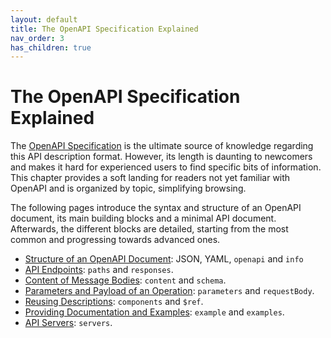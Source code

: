 ```yaml
---
layout: default
title: The OpenAPI Specification Explained
nav_order: 3
has_children: true
---
```


# The OpenAPI Specification Explained

The [OpenAPI Specification](https://spec.openapis.org/oas/v3.1.0) is the ultimate source of knowledge regarding this API description format. However, its length is daunting to newcomers and makes it hard for experienced users to find specific bits of information. This chapter provides a soft landing for readers not yet familiar with OpenAPI and is organized by topic, simplifying browsing.

The following pages introduce the syntax and structure of an OpenAPI document, its main building blocks and a minimal API document. Afterwards, the different blocks are detailed, starting from the most common and progressing towards advanced ones.

- [Structure of an OpenAPI Document](./specification/structure): JSON, YAML, `openapi` and `info`
- [API Endpoints](specification/paths): `paths` and `responses`.
- [Content of Message Bodies](specification/content): `content` and `schema`.
- [Parameters and Payload of an Operation](specification/parameters): `parameters` and `requestBody`.
- [Reusing Descriptions](specification/components): `components` and `$ref`.
- [Providing Documentation and Examples](specification/docs): `example` and `examples`.
- [API Servers](specification/servers): `servers`.
